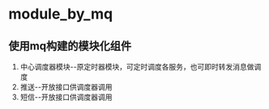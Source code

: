 # module_by_mq
## 使用mq构建的模块化组件
1. 中心调度器模块--原定时器模块，可定时调度各服务，也可即时转发消息做调度
2. 推送--开放接口供调度器调用
3. 短信--开放接口供调度器调用
